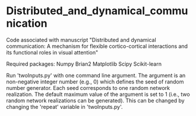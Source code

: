 # Distributed_and_dynamical_communication
Code associated with manuscript "Distributed and dynamical communication: A mechanism for flexible cortico-cortical interactions and its functional roles in visual attention"

Required packages:
Numpy Brian2 Matplotlib Scipy Scikit-learn 

Run 'twoInputs.py' with one command line argument. The argument is an non-negative integer number (e.g., 0) which defines the seed of random number generator. Each seed corresponds to one random network realization. The default maximum value of the argument is set to 1 (i.e., two random network realizations can be generated). This can be changed by changing the 'repeat' variable in 'twoInputs.py'.
